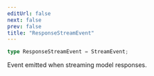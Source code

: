 ```yaml
---
editUrl: false
next: false
prev: false
title: "ResponseStreamEvent"
---
```


```ts
type ResponseStreamEvent = StreamEvent;
```

Event emitted when streaming model responses.
